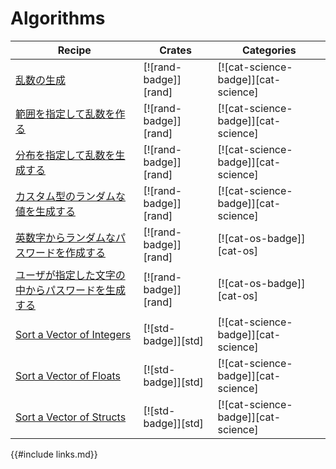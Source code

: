 # Algorithms

| Recipe | Crates | Categories |
|--------|--------|------------|
| [乱数の生成][ex-rand] | [![rand-badge]][rand] | [![cat-science-badge]][cat-science] |
| [範囲を指定して乱数を作る][ex-rand-range] | [![rand-badge]][rand] | [![cat-science-badge]][cat-science] |
| [分布を指定して乱数を生成する][ex-rand-dist] | [![rand-badge]][rand] | [![cat-science-badge]][cat-science] |
| [カスタム型のランダムな値を生成する][ex-rand-custom] | [![rand-badge]][rand] | [![cat-science-badge]][cat-science] |
| [英数字からランダムなパスワードを作成する][ex-rand-passwd] | [![rand-badge]][rand] | [![cat-os-badge]][cat-os] |
| [ユーザが指定した文字の中からパスワードを生成する][ex-rand-choose] | [![rand-badge]][rand] | [![cat-os-badge]][cat-os] |
| [Sort a Vector of Integers][ex-sort-integers] | [![std-badge]][std] | [![cat-science-badge]][cat-science] |
| [Sort a Vector of Floats][ex-sort-floats] | [![std-badge]][std] | [![cat-science-badge]][cat-science] |
| [Sort a Vector of Structs][ex-sort-structs] | [![std-badge]][std] | [![cat-science-badge]][cat-science] |

[ex-rand]: algorithms/randomness.html#乱数の生成
[ex-rand-range]: algorithms/randomness.html#範囲を指定して乱数を作る
[ex-rand-dist]: algorithms/randomness.html#generate-random-numbers-with-given-distribution
[ex-rand-custom]: algorithms/randomness.html#generate-random-values-of-a-custom-type
[ex-rand-passwd]: algorithms/randomness.html#create-random-passwords-from-a-set-of-alphanumeric-characters
[ex-rand-choose]:   algorithms/randomness.html#create-random-passwords-from-a-set-of-user-defined-characters
[ex-sort-integers]:   algorithms/sorting.html#sort-a-vector-of-integers
[ex-sort-floats]:   algorithms/sorting.html#sort-a-vector-of-floats
[ex-sort-structs]:   algorithms/sorting.html#sort-a-vector-of-structs

{{#include links.md}}
